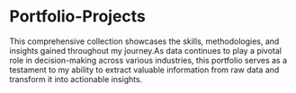 # Portfolio-Projects
This comprehensive collection showcases the skills, methodologies, and insights gained throughout my journey.As data continues to play a pivotal role in decision-making across various industries, this portfolio serves as a testament to my ability to extract valuable information from raw data and transform it into actionable insights.
